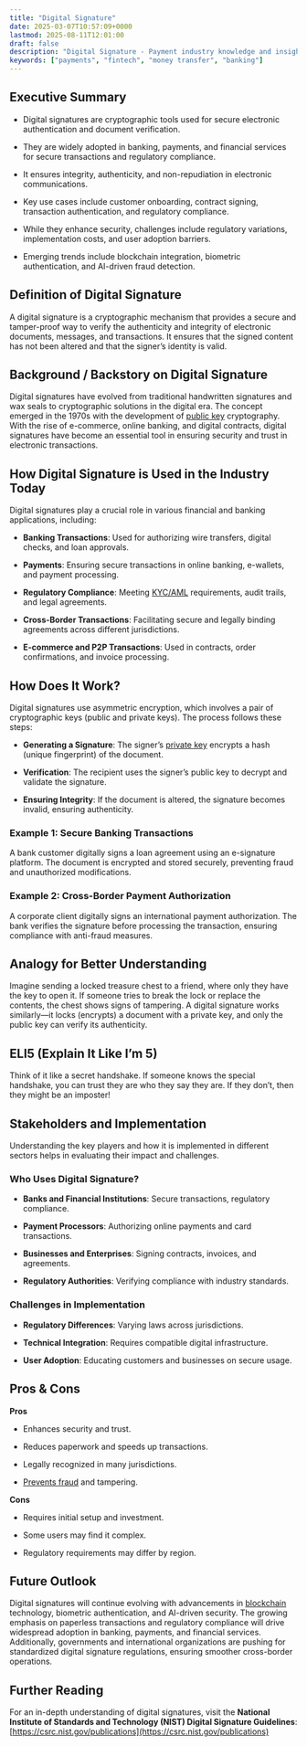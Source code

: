 ```yaml
---
title: "Digital Signature"
date: 2025-03-07T10:57:09+0000
lastmod: 2025-08-11T12:01:00
draft: false
description: "Digital Signature - Payment industry knowledge and insights"
keywords: ["payments", "fintech", "money transfer", "banking"]
---
```


## Executive Summary

- Digital signatures are cryptographic tools used for secure electronic authentication and document verification.

- They are widely adopted in banking, payments, and financial services for secure transactions and regulatory compliance.

- It ensures integrity, authenticity, and non-repudiation in electronic communications.

- Key use cases include customer onboarding, contract signing, transaction authentication, and regulatory compliance.

- While they enhance security, challenges include regulatory variations, implementation costs, and user adoption barriers.

- Emerging trends include blockchain integration, biometric authentication, and AI-driven fraud detection.

## Definition of Digital Signature

A digital signature is a cryptographic mechanism that provides a secure and tamper-proof way to verify the authenticity and integrity of electronic documents, messages, and transactions. It ensures that the signed content has not been altered and that the signer’s identity is valid.

## Background / Backstory on Digital Signature

Digital signatures have evolved from traditional handwritten signatures and wax seals to cryptographic solutions in the digital era. The concept emerged in the 1970s with the development of [public key](https://faisalkhanllc.xyz/resources/payments-wiki/p/public-key/) cryptography. With the rise of e-commerce, online banking, and digital contracts, digital signatures have become an essential tool in ensuring security and trust in electronic transactions.

## How Digital Signature is Used in the Industry Today

Digital signatures play a crucial role in various financial and banking applications, including:

- **Banking Transactions**: Used for authorizing wire transfers, digital checks, and loan approvals.

- **Payments**: Ensuring secure transactions in online banking, e-wallets, and payment processing.

- **Regulatory Compliance**: Meeting [KYC/AML](https://faisalkhanllc.xyz/resources/payments-wiki/k/know-your-customer-kyc-anti-money-laundering-aml/) requirements, audit trails, and legal agreements.

- **Cross-Border Transactions**: Facilitating secure and legally binding agreements across different jurisdictions.

- **E-commerce and P2P Transactions**: Used in contracts, order confirmations, and invoice processing.

## How Does It Work?

Digital signatures use asymmetric encryption, which involves a pair of cryptographic keys (public and private keys). The process follows these steps:

- **Generating a Signature**: The signer’s [private key](https://faisalkhanllc.xyz/resources/payments-wiki/p/private-key/) encrypts a hash (unique fingerprint) of the document.

- **Verification**: The recipient uses the signer’s public key to decrypt and validate the signature.

- **Ensuring Integrity**: If the document is altered, the signature becomes invalid, ensuring authenticity.

### Example 1: Secure Banking Transactions

A bank customer digitally signs a loan agreement using an e-signature platform. The document is encrypted and stored securely, preventing fraud and unauthorized modifications.

### Example 2: Cross-Border Payment Authorization

A corporate client digitally signs an international payment authorization. The bank verifies the signature before processing the transaction, ensuring compliance with anti-fraud measures.

## Analogy for Better Understanding

Imagine sending a locked treasure chest to a friend, where only they have the key to open it. If someone tries to break the lock or replace the contents, the chest shows signs of tampering. A digital signature works similarly—it locks (encrypts) a document with a private key, and only the public key can verify its authenticity.

## ELI5 (Explain It Like I’m 5)

Think of it like a secret handshake. If someone knows the special handshake, you can trust they are who they say they are. If they don’t, then they might be an imposter!

## Stakeholders and Implementation

Understanding the key players and how it is implemented in different sectors helps in evaluating their impact and challenges.

### Who Uses Digital Signature?

- **Banks and Financial Institutions**: Secure transactions, regulatory compliance.

- **Payment Processors**: Authorizing online payments and card transactions.

- **Businesses and Enterprises**: Signing contracts, invoices, and agreements.

- **Regulatory Authorities**: Verifying compliance with industry standards.

### Challenges in Implementation

- **Regulatory Differences**: Varying laws across jurisdictions.

- **Technical Integration**: Requires compatible digital infrastructure.

- **User Adoption**: Educating customers and businesses on secure usage.

## Pros & Cons

**Pros**

- Enhances security and trust.

- Reduces paperwork and speeds up transactions.

- Legally recognized in many jurisdictions.

- [Prevents fraud](https://faisalkhanllc.xyz/resources/payments-wiki/f/fraud-protection/) and tampering.

**Cons**

- Requires initial setup and investment.

- Some users may find it complex.

- Regulatory requirements may differ by region.

## Future Outlook

Digital signatures will continue evolving with advancements in [blockchain](https://faisalkhanllc.xyz/resources/payments-wiki/b/blockchain/) technology, biometric authentication, and AI-driven security. The growing emphasis on paperless transactions and regulatory compliance will drive widespread adoption in banking, payments, and financial services. Additionally, governments and international organizations are pushing for standardized digital signature regulations, ensuring smoother cross-border operations.

## Further Reading

For an in-depth understanding of digital signatures, visit the **National Institute of Standards and Technology (NIST) Digital Signature Guidelines**: [https://csrc.nist.gov/publications](https://csrc.nist.gov/publications)